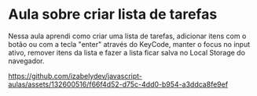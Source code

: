 # Aula sobre criar lista de tarefas

Nessa aula aprendi como criar uma lista de tarefas, adicionar itens com o botão ou com a tecla "enter" através do KeyCode, manter o focus no input ativo, remover itens da lista e fazer a lista ficar salva no Local Storage do navegador.



https://github.com/izabelydev/javascript-aulas/assets/132600516/f66f4d52-d75c-4dd0-b954-a3ddca8fe9ef



